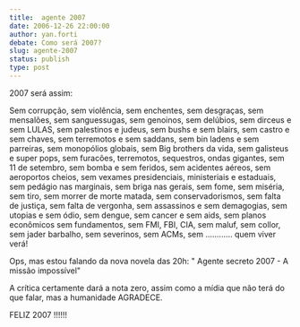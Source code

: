 ```yaml
---
title:  agente 2007
date: 2006-12-26 22:00:00
author: yan.forti
debate: Como será 2007? 
slug: agente-2007
status: publish 
type: post
---
```


2007 será assim:  

Sem corrupção, sem violência, sem enchentes, sem desgraças, sem mensalões, sem sanguessugas, sem genoinos, sem delúbios, sem dirceus e sem LULAS, sem palestinos e judeus, sem bushs e sem blairs, sem castro e sem chaves, sem terremotos e sem saddans, sem bin ladens e sem parreiras, sem monopólios globais, sem Big brothers da vida, sem galisteus e super pops, sem furacões, terremotos, sequestros, ondas gigantes, sem 11 de setembro, sem bomba e sem feridos, sem acidentes aéreos, sem aeroportos cheios, sem vexames presidenciais, ministeriais e estaduais, sem pedágio nas marginais, sem briga nas gerais, sem fome, sem miséria, sem tiro, sem morrer de morte matada, sem conservadorismos, sem falta de justiça, sem falta de vergonha, sem assassinos e sem demagogias, sem utopias e sem ódio, sem dengue, sem cancer e sem aids, sem planos econômicos sem fundamentos, sem FMI, FBI, CIA, sem maluf, sem collor, sem jader barbalho, sem severinos, sem ACMs, sem ............ quem viver verá!  

Ops, mas estou falando da nova novela das 20h: " Agente secreto 2007 - A missão impossível"  

A crítica certamente dará a nota zero, assim como a mídia que não terá do que falar, mas a humanidade AGRADECE.  

FELIZ 2007 !!!!!!
